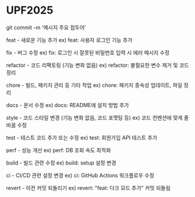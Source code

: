 # UPF2025

git commit -m '메시지 주요 접두어'

feat - 새로운 기능 추가
ex) feat: 사용자 로그인 기능 추가

fix - 버그 수정
ex) fix: 로그인 시 잘못된 비밀번호 입력 시 에러 메시지 수정

refactor - 코드 리팩토링 (기능 변화 없음)
ex) refactor: 불필요한 변수 제거 및 코드 정리

chore - 빌드, 패키지 관리 등 기타 작업
ex) chore: 패키지 종속성 업데이트, 파일 정리

docs - 문서 수정
ex) docs: README에 설치 방법 추가

style - 코드 스타일 변경 (기능 변화 없음, 코드 포맷팅 등)
ex) 코드 컨벤션에 맞게 줄 바꿈 수정

test - 테스트 코드 추가 또는 수정
ex) test: 회원가입 API 테스트 추가

perf - 성능 개선
ex) perf: DB 조회 속도 최적화

build - 빌드 관련 수정
ex) build: setup 설정 변경

ci - CI/CD 관련 설정 변경
ex) ci: GitHub Actions 워크플로우 수정

revert - 이전 커밋 되돌리기
ex) revert: "feat: 다크 모드 추가" 커밋 되돌림
